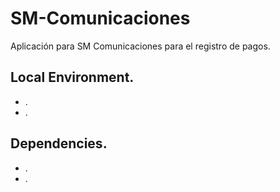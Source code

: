 # SM-Comunicaciones

Aplicación para SM Comunicaciones para el registro de pagos.

## Local Environment.

* .
* .

## Dependencies.

* .
* .